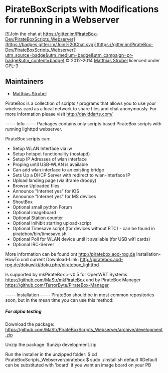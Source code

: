 # PirateBoxScripts with Modifications for running in a Webserver     

[![Join the chat at https://gitter.im/PirateBox-Dev/PirateBoxScripts_Webserver](https://badges.gitter.im/Join%20Chat.svg)](https://gitter.im/PirateBox-Dev/PirateBoxScripts_Webserver?utm_source=badge&utm_medium=badge&utm_campaign=pr-badge&utm_content=badge)
&copy; 2012-2014 [Matthias Strubel](mailto:matthias.strubel@aod-rpg.de) licenced under GPL-3

## Maintainers
* [Matthias Strubel](matthias.strubel@aod-rpg.de)     


PirateBox is a collection of scripts / programs that allows you to use your wireless card
as a local network to share files and chat anonymously. For more information please visit
http://daviddarts.com/

----- Info -----
Packages contains only scripts based PirateBox scripts with running lighttpd webserver.

PirateBox scripts can:
   * Setup WLAN Interface via iw
   * Setup hotspot functionality (hostapd)
   * Setup IP Adresses of wlan interface
   * Proping until USB-WLAN is available
   * Can add wlan interface to an existing bridge
   * Sets Up a DHCP Server with redirect to wlan-interface IP
   * Upload landing page  (via iframe droopy)
   * Browse Uploaded files
   * Announce "Internet yes" for iOS
   * Announce "Internet yes" for MS devices
   * ShoutBox
   * Optional small python Forum
   * Optional imageboard
   * Optional Station counter
   * Optional Inihibit starting upload-script
   * Optional Timesave script (for devices without RTC)  - can be found in piratebox/bin/timesave.sh 
   * Optional Poll for WLAN device until it available (for USB wifi cards)
   * Optional IRC-Server

More information can be found ont http://piratebox.aod-rpg.de
Installation-HowTo und current Download-Link: http://piratebox.aod-rpg.de/dokuwiki/doku.php/piratebox_lighttpd

Is supported by mkPirateBox > v0.5 for OpenWRT Systems https://github.com/MaStr/mkPirateBox
and by PirateBox Manager https://github.com/TerrorByte/PirateBox-Manager

----- Installation -----
PirateBox should be in most common repositories soon, but in the mean time you can use this method:


##### For alpha testing

Download the package:
https://github.com/MaStr/PirateBoxScripts_Webserver/archive/development.zip

Unzip the package:
$unzip development.zip

Run the installer in the unzipped folder:
$ cd PirateBoxScripts_Webserver/piratebox
$ sudo ./install.sh default #Default can be substituted with 'board' if you want an image board on your PB



